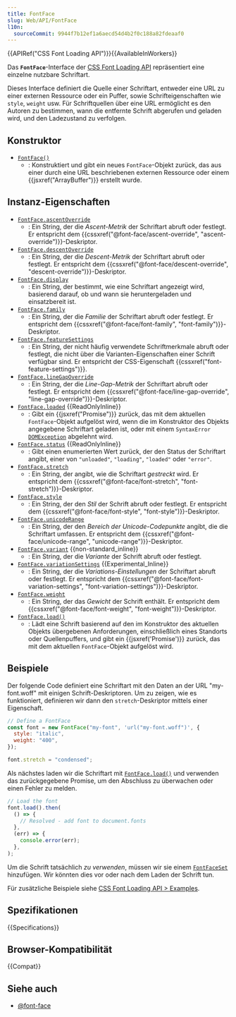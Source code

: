 ```yaml
---
title: FontFace
slug: Web/API/FontFace
l10n:
  sourceCommit: 9944f7b12ef1a6aecd54d4b2f0c188a82fdeaaf0
---
```


{{APIRef("CSS Font Loading API")}}{{AvailableInWorkers}}

Das **`FontFace`**-Interface der [CSS Font Loading API](/de/docs/Web/API/CSS_Font_Loading_API) repräsentiert eine einzelne nutzbare Schriftart.

Dieses Interface definiert die Quelle einer Schriftart, entweder eine URL zu einer externen Ressource oder ein Puffer, sowie Schrifteigenschaften wie `style`, `weight` usw. Für Schriftquellen über eine URL ermöglicht es den Autoren zu bestimmen, wann die entfernte Schrift abgerufen und geladen wird, und den Ladezustand zu verfolgen.

## Konstruktor

- [`FontFace()`](/de/docs/Web/API/FontFace/FontFace)
  - : Konstruktiert und gibt ein neues `FontFace`-Objekt zurück, das aus einer durch eine URL beschriebenen externen Ressource oder einem {{jsxref("ArrayBuffer")}} erstellt wurde.

## Instanz-Eigenschaften

- [`FontFace.ascentOverride`](/de/docs/Web/API/FontFace/ascentOverride)
  - : Ein String, der die _Ascent-Metrik_ der Schriftart abruft oder festlegt. Er entspricht dem {{cssxref("@font-face/ascent-override", "ascent-override")}}-Deskriptor.
- [`FontFace.descentOverride`](/de/docs/Web/API/FontFace/descentOverride)
  - : Ein String, der die _Descent-Metrik_ der Schriftart abruft oder festlegt. Er entspricht dem {{cssxref("@font-face/descent-override", "descent-override")}}-Deskriptor.
- [`FontFace.display`](/de/docs/Web/API/FontFace/display)
  - : Ein String, der bestimmt, wie eine Schriftart angezeigt wird, basierend darauf, ob und wann sie heruntergeladen und einsatzbereit ist.
- [`FontFace.family`](/de/docs/Web/API/FontFace/family)
  - : Ein String, der die _Familie_ der Schriftart abruft oder festlegt. Er entspricht dem {{cssxref("@font-face/font-family", "font-family")}}-Deskriptor.
- [`FontFace.featureSettings`](/de/docs/Web/API/FontFace/featureSettings)
  - : Ein String, der nicht häufig verwendete Schriftmerkmale abruft oder festlegt, die nicht über die Varianten-Eigenschaften einer Schrift verfügbar sind. Er entspricht der CSS-Eigenschaft {{cssxref("font-feature-settings")}}.
- [`FontFace.lineGapOverride`](/de/docs/Web/API/FontFace/lineGapOverride)
  - : Ein String, der die _Line-Gap-Metrik_ der Schriftart abruft oder festlegt. Er entspricht dem {{cssxref("@font-face/line-gap-override", "line-gap-override")}}-Deskriptor.
- [`FontFace.loaded`](/de/docs/Web/API/FontFace/loaded) {{ReadOnlyInline}}
  - : Gibt ein {{jsxref("Promise")}} zurück, das mit dem aktuellen `FontFace`-Objekt aufgelöst wird, wenn die im Konstruktor des Objekts angegebene Schriftart geladen ist, oder mit einem `SyntaxError` [`DOMException`](/de/docs/Web/API/DOMException) abgelehnt wird.
- [`FontFace.status`](/de/docs/Web/API/FontFace/status) {{ReadOnlyInline}}
  - : Gibt einen enumerierten Wert zurück, der den Status der Schriftart angibt, einer von `"unloaded"`, `"loading"`, `"loaded"` oder `"error"`.
- [`FontFace.stretch`](/de/docs/Web/API/FontFace/stretch)
  - : Ein String, der angibt, wie die Schriftart _gestreckt_ wird. Er entspricht dem {{cssxref("@font-face/font-stretch", "font-stretch")}}-Deskriptor.
- [`FontFace.style`](/de/docs/Web/API/FontFace/style)
  - : Ein String, der den _Stil_ der Schrift abruft oder festlegt. Er entspricht dem {{cssxref("@font-face/font-style", "font-style")}}-Deskriptor.
- [`FontFace.unicodeRange`](/de/docs/Web/API/FontFace/unicodeRange)
  - : Ein String, der den _Bereich der Unicode-Codepunkte_ angibt, die die Schriftart umfassen. Er entspricht dem {{cssxref("@font-face/unicode-range", "unicode-range")}}-Deskriptor.
- [`FontFace.variant`](/de/docs/Web/API/FontFace/variant) {{non-standard_inline}}
  - : Ein String, der die _Variante_ der Schrift abruft oder festlegt.
- [`FontFace.variationSettings`](/de/docs/Web/API/FontFace/variationSettings) {{Experimental_Inline}}
  - : Ein String, der die _Variations-Einstellungen_ der Schriftart abruft oder festlegt. Er entspricht dem {{cssxref("@font-face/font-variation-settings", "font-variation-settings")}}-Deskriptor.
- [`FontFace.weight`](/de/docs/Web/API/FontFace/weight)
  - : Ein String, der das _Gewicht_ der Schrift enthält. Er entspricht dem {{cssxref("@font-face/font-weight", "font-weight")}}-Deskriptor.
- [`FontFace.load()`](/de/docs/Web/API/FontFace/load)
  - : Lädt eine Schrift basierend auf den im Konstruktor des aktuellen Objekts übergebenen Anforderungen, einschließlich eines Standorts oder Quellenpuffers, und gibt ein {{jsxref('Promise')}} zurück, das mit dem aktuellen `FontFace`-Objekt aufgelöst wird.

## Beispiele

Der folgende Code definiert eine Schriftart mit den Daten an der URL "my-font.woff" mit einigen Schrift-Deskriptoren.
Um zu zeigen, wie es funktioniert, definieren wir dann den `stretch`-Deskriptor mittels einer Eigenschaft.

```js
// Define a FontFace
const font = new FontFace("my-font", 'url("my-font.woff")', {
  style: "italic",
  weight: "400",
});

font.stretch = "condensed";
```

Als nächstes laden wir die Schriftart mit [`FontFace.load()`](/de/docs/Web/API/FontFace/load) und verwenden das zurückgegebene Promise, um den Abschluss zu überwachen oder einen Fehler zu melden.

```js
// Load the font
font.load().then(
  () => {
    // Resolved - add font to document.fonts
  },
  (err) => {
    console.error(err);
  },
);
```

Um die Schrift tatsächlich _zu verwenden_, müssen wir sie einem [`FontFaceSet`](/de/docs/Web/API/FontFaceSet) hinzufügen.
Wir könnten dies vor oder nach dem Laden der Schrift tun.

Für zusätzliche Beispiele siehe [CSS Font Loading API > Examples](/de/docs/Web/API/CSS_Font_Loading_API#examples).

## Spezifikationen

{{Specifications}}

## Browser-Kompatibilität

{{Compat}}

## Siehe auch

- [@font-face](/de/docs/Web/CSS/@font-face)
